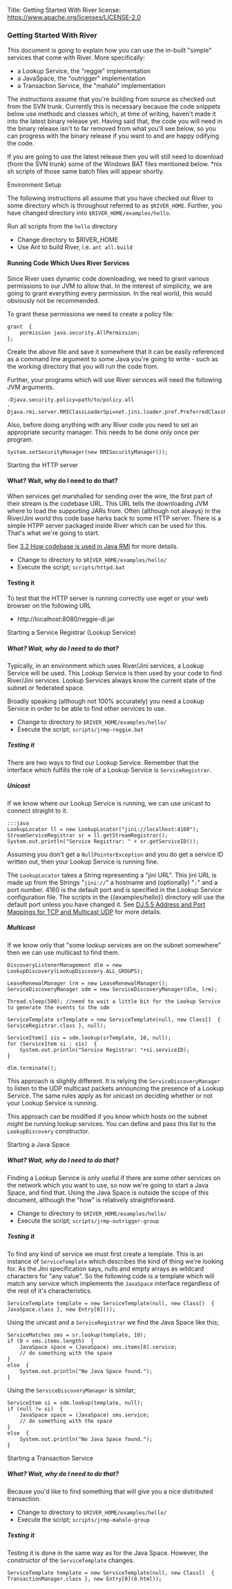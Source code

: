 Title: Getting Started With River
license: https://www.apache.org/licenses/LICENSE-2.0

### Getting Started With River

This document is going to explain how you can use the in-built "simple" services that come with River.  More specifically:

  - a Lookup Service, the "reggie" implementation
  - a JavaSpace, the "outrigger" implementation
  - a Transaction Service, the "mahalo" implementation

The instructions assume that you're building from source as checked out from the SVN trunk.  Currently this is
necessary because the code snippets below use methods and classes which, at time of writing, haven't made it into
the latest binary release yet.  Having said that, the code you will need in the binary release isn't to far removed
from what you'll see below, so you can progress with the binary release if you want to and are happy odifying the code.

If you are going to use the latest release then you will still need to download (from the SVN trunk) some of the
Windows BAT files mentioned below.  *nix sh scripts of those same batch files will appear shortly.

<div class="panel panel-default">
<div class="panel-heading">Environment Setup</div>
  <div class="panel-body">

The following instructions all assume that you have checked out River to some directory which is throughout referred
to as `$RIVER_HOME`.  Further, you have changed directory into `$RIVER_HOME/examples/hello`.

<div class="alert alert-info">

Run all scripts from the `hello` directory

</div>

  - Change directory to $RIVER_HOME
  - Use Ant to build River, i.e. `ant all.build`

#### Running Code Which Uses River Services

Since River uses dynamic code downloading, we need to grant various permissions to our JVM to allow that.  In the
interest of simplicity, we are going to grant everything every permission.  In the real world, this would obviously
not be recommended.

To grant these permissions we need to create a policy file:

    grant  { 
    	permission java.security.AllPermission; 
    }; 

Create the above file and save it somewhere that it can be easily referenced as a command line argument to some Java
you're going to write - such as the working directory that you will run the code from.

Further, your programs which will use River services will need the following JVM arguments.

    -Djava.security.policy=path/to/policy.all
    -Djava.rmi.server.RMIClassLoaderSpi=net.jini.loader.pref.PreferredClassProvider


Also, before doing anything with any River code you need to set an appropriate security manager.  This needs to be
done only once per program.

    System.setSecurityManager(new RMISecurityManager());

  </div>
</div>
<div class="panel panel-default">
<div class="panel-heading">Starting the HTTP server</div>
  <div class="panel-body">

#### What?  Wait, why do I need to do that?

When services get marshalled for sending over the wire, the first part of their stream is the codebase URL.  This URL
tells the downloading JVM where to load the supporting JARs from.  Often (although not always) in the River/Jini world
this code base harks back to some HTTP server.  There is a simple HTPP server packaged inside River which can be used
for this.  That's what we're going to start.

See [3.2 How codebase is used in Java RMI](http://download.oracle.com/javase/1.5.0/docs/guide/rmi/codebase.html) for
more details.

<div class="alert alert-info">

  - Change to directory to `$RIVER_HOME/examples/hello/` <br/>
  - Execute the script; `scripts/httpd.bat` <br/>

</div>

#### Testing it

To test that the HTTP server is running correctly use wget or your web browser on the following URL

 - http://localhost:8080/reggie-dl.jar

  </div>
</div>
<div class="panel panel-default">
<div class="panel-heading">Starting a Service Registrar (Lookup Service)</div>
  <div class="panel-body">

##### What?  Wait, why do I need to do that?

Typically, in an environment which uses River/Jini services, a Lookup Service will be used.  This Lookup Service is
then used by your code to find River/Jini services.  Lookup Services always know the current state of the subnet or
federated space.

Broadly speaking (although not 100% accurately) you need a Lookup Service in order to be able to find other services to use.

<div class="alert alert-info">

  - Change to directory to `$RIVER_HOME/examples/hello/` <br/>
  - Execute the script; `scripts/jrmp-reggie.bat` <br/>

</div>


##### Testing it

There are two ways to find our Lookup Service.  Remember that the interface which fulfills the role of a Lookup Service
 is `ServiceRegistrar`.

##### Unicast

If we know where our Lookup Service is running, we can use unicast to connect straight to it.

    :::java
    LookupLocator ll = new LookupLocator("jini://localhost:4160");
    StreamServiceRegistrar sr = ll.getStreamRegistrar();
    System.out.println("Service Registrar: " + sr.getServiceID());

Assuming you don't get a `NullPointerException` and you do get a service ID written out, then your Lookup Service is
running fine.

The `LookupLocator` takes a String representing a "jini URL".  This jini URL is made up from the Strings "`jini://`" a
 hostname and (optionally) "`:`" and a port number.  4160 is the default port and is specified in the Lookup Service
 configuration file.  The scripts in the  {{examples/hello}} directory will use the default port unless you have changed
 it. See [DJ.5.5 Address and Port Mappings for TCP and Multicast UDP](/release-doc/2.2.3/specs/html/discovery-spec.html)
 for more details.

##### Multicast

If we know only that "some lookup services are on the subnet somewhere" then we can use multicast to find them.

    DiscoveryListenerManagement dlm = new LookupDiscovery(LookupDiscovery.ALL_GROUPS);
    
    LeaseRenewalManager lrm = new LeaseRenewalManager();
    ServiceDiscoveryManager sdm = new ServiceDiscoveryManager(dlm, lrm);
    
    Thread.sleep(500); //need to wait a little bit for the Lookup Service to generate the events to the sdm
    
    ServiceTemplate srTemplate = new ServiceTemplate(null, new Class[]  { ServiceRegistrar.class }, null);
    
    ServiceItem[] sis = sdm.lookup(srTemplate, 10, null);
    for (ServiceItem si : sis)  {
        System.out.println("Service Registrar: "+si.serviceID);
    }
    
    dlm.terminate();

This approach is slightly different.  It is relying the `ServiceDiscoveryManager` to listen to the UDP multicast
packets announcing the presence of a Lookup Service.  The same rules apply as for unicast on deciding whether or
not your Lookup Service is running.

This approach can be modified if you know which hosts on the subnet _might_ be running lookup services.  You can
define and pass this list to the `LookupDiscovery` constructor.

</div>
</div>
<div class="panel panel-default">
<div class="panel-heading">Starting a Java Space</div>
  <div class="panel-body">

##### What?  Wait, why do I need to do that?

Finding a Lookup Service is only useful if there are some other services on the network which you want to use, so
now we're going to start a Java Space, and find that.  Using the Java Space is outside the scope of this document,
although the "how" is relatively straightforward.

<div class="alert alert-info">

  - Change to directory to `$RIVER_HOME/examples/hello/` <br/>
  - Execute the script; `scripts/jrmp-outrigger-group` <br/>

</div>

##### Testing it

To find any kind of service we must first create a template. 
This is an instance of `ServiceTemplate` which describes the kind of thing we're 
looking for. 
As the Jini specification says, nulls and empty arrays as wildcard characters for
"any value". 
So the following code is a template which will match any service which implements the `JavaSpace` interface regardless of the rest of it's characteristics.

    ServiceTemplate template = new ServiceTemplate(null, new Class[)  { JavaSpace.class }, new Entry[0]());

Using the unicast and a `ServiceRegistrar` we find the Java Space like this;
    
    ServiceMatches sms = sr.lookup(template, 10);
    if (0 < sms.items.length)  {
        JavaSpace space = (JavaSpace) sms.items[0].service;
        // do something with the space
    }
    else  {
        System.out.println("No Java Space found.");
    }

Using the `ServiceDiscoveryManager` is similar;

    ServiceItem si = sdm.lookup(template, null);
    if (null != si)  {
        JavaSpace space = (JavaSpace) sms.service;
        // do something with the space
    }
    else  {
        System.out.println("No Java Space found.");
    }

</div>
</div>
<div class="panel panel-default">
<div class="panel-heading">Starting a Transaction Service</div>
  <div class="panel-body">

##### What?  Wait, why do I need to do that?

Because you'd like to find something that will give you a nice distributed transaction.

<div class="alert alert-info">

  - Change to directory to `$RIVER_HOME/examples/hello/` <br/>
  - Execute the script; `scripts/jrmp-mahalo-group` <br/>

</div>

##### Testing it

Testing it is done in the same way as for the Java Space.  However, the constructor of the `ServiceTemplate` changes.

    ServiceTemplate template = new ServiceTemplate(null, new Class[)  { TransactionManager.class }, new Entry[0](0.html));

</div>
</div>
